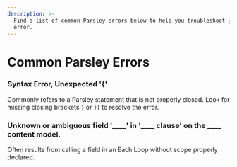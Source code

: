 ```yaml
---
description: >-
  Find a list of common Parsley errors below to help you troubleshoot your
  error.
---
```


# Common Parsley Errors

### Syntax Error, Unexpected '{'

Commonly refers to a Parsley statement that is not properly closed. Look for missing closing brackets `}` or `}}` to resolve the error.

### Unknown or ambiguous field '\_\_\_\_' in '\_\_\_\_ clause' on the \_\_\_\_ content model.

Often results from calling a field in an Each Loop without scope properly declared.

